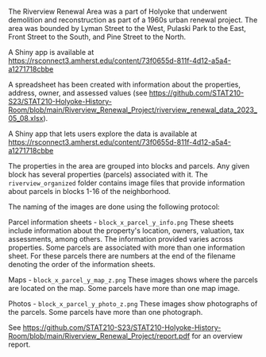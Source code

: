 The Riverview Renewal Area was a part of Holyoke that underwent demolition and reconstruction as part of a 1960s urban renewal project. The area was bounded by Lyman Street to the West, Pulaski Park to the East, Front Street to the South, and Pine Street to the North.

A Shiny app is available at https://rsconnect3.amherst.edu/content/73f0655d-811f-4d12-a5a4-a1271718cbbe

A spreadsheet has been created with information about the properties, address, owner, and assessed values (see https://github.com/STAT210-S23/STAT210-Holyoke-History-Room/blob/main/Riverview_Renewal_Project/riverview_renewal_data_2023_05_08.xlsx).

A Shiny app that lets users explore the data is available at https://rsconnect3.amherst.edu/content/73f0655d-811f-4d12-a5a4-a1271718cbbe

The properties in the area are grouped into blocks and parcels.
Any given block has several properties (parcels) associated with it.
The `riverview_organized` folder  contains image files that provide information about parcels in blocks 1-16 of the neighborhood.

The naming of the images are done using the following protocol:

Parcel information sheets - `block_x_parcel_y_info.png` 
These sheets include information about the property's location, owners, valuation, tax assessments, among others.
The information provided varies across properties.
Some parcels are associated with more than one information sheet.
For these parcels there are numbers at the end of the filename denoting the order of the information sheets.


Maps - `block_x_parcel_y_map_z.png`
These images shows where the parcels are located on the map. Some parcels have more
than one map image.


Photos - `block_x_parcel_y_photo_z.png`
These images show photographs of the parcels.
Some parcels have more than one photograph.

See https://github.com/STAT210-S23/STAT210-Holyoke-History-Room/blob/main/Riverview_Renewal_Project/report.pdf for an overview report.
